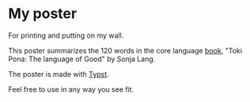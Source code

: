 # My poster

For printing and putting on my wall.

This poster summarizes the 120 words in the core language [book](https://www.tokipona.org/), "Toki Pona: The language of Good" by Sonja Lang.

The poster is made with [Typst](https://typst.app).

Feel free to use in any way you see fit.
